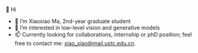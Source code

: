 👋 Hi
- 🌱 I’m Xiaoxiao Ma, 2nd-year graduate student
- 👀 I’m interested in low-level vision and generative models
- 📫 Currently looking for collaborations, internship or phD position; feel free to contact me: xiao_xiao@mail.ustc.edu.cn.


<!---
krennic999/krennic999 is a ✨ special ✨ repository because its `README.md` (this file) appears on your GitHub profile.
You can click the Preview link to take a look at your changes.
--->
